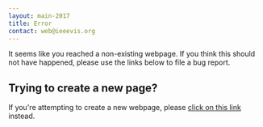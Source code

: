 ```yaml
---
layout: main-2017
title: Error
contact: web@ieeevis.org
---
```


It seems like you reached a non-existing webpage. If you think this
should not have happened, please use the links below to file a bug
report.

## Trying to create a new page?

If you're attempting to create a new webpage, please
[click on this link](javascript:send_to_create_gh_flow()) instead.

<script src="error.js"></script>

